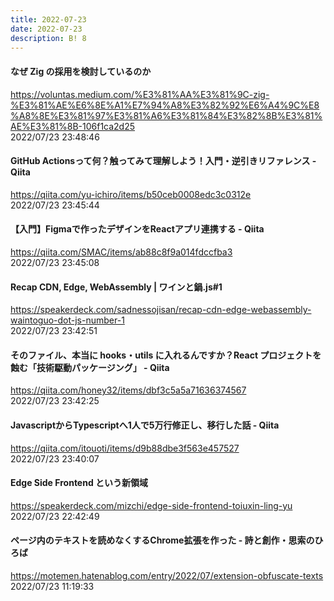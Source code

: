 ```yaml
---
title: 2022-07-23
date: 2022-07-23
description: B! 8
---
```


#### なぜ Zig の採用を検討しているのか
https://voluntas.medium.com/%E3%81%AA%E3%81%9C-zig-%E3%81%AE%E6%8E%A1%E7%94%A8%E3%82%92%E6%A4%9C%E8%A8%8E%E3%81%97%E3%81%A6%E3%81%84%E3%82%8B%E3%81%AE%E3%81%8B-106f1ca2d25<br>
2022/07/23 23:48:46<br>


#### GitHub Actionsって何？触ってみて理解しよう！入門・逆引きリファレンス - Qiita
https://qiita.com/yu-ichiro/items/b50ceb0008edc3c0312e<br>
2022/07/23 23:45:44<br>


#### 【入門】Figmaで作ったデザインをReactアプリ連携する - Qiita
https://qiita.com/SMAC/items/ab88c8f9a014fdccfba3<br>
2022/07/23 23:45:08<br>


#### Recap CDN, Edge, WebAssembly | ワインと鍋.js#1
https://speakerdeck.com/sadnessojisan/recap-cdn-edge-webassembly-waintoguo-dot-js-number-1<br>
2022/07/23 23:42:51<br>


#### そのファイル、本当に hooks・utils に入れるんですか？React プロジェクトを蝕む「技術駆動パッケージング」 - Qiita
https://qiita.com/honey32/items/dbf3c5a5a71636374567<br>
2022/07/23 23:42:25<br>


#### JavascriptからTypescriptへ1人で5万行修正し、移行した話 - Qiita
https://qiita.com/itouoti/items/d9b88dbe3f563e457527<br>
2022/07/23 23:40:07<br>


#### Edge Side Frontend という新領域
https://speakerdeck.com/mizchi/edge-side-frontend-toiuxin-ling-yu<br>
2022/07/23 22:42:49<br>


#### ページ内のテキストを読めなくするChrome拡張を作った - 詩と創作・思索のひろば
https://motemen.hatenablog.com/entry/2022/07/extension-obfuscate-texts<br>
2022/07/23 11:19:33<br>


